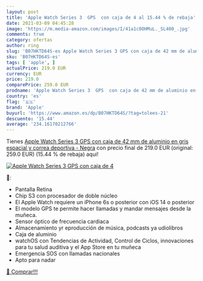 ```yaml
---
layout: post
title: 'Apple Watch Series 3  GPS  con caja de 4 al 15.44 % de rebaja'
date: 2021-03-09 04:45:28
image: 'https://m.media-amazon.com/images/I/41a1c8OHMuL._SL400_.jpg'
comments: true
category: ofertas
author: ring
slug: 'B07HKTD64S-es Apple Watch Series 3 GPS con caja de 42 mm de aluminio en...'
sku: 'B07HKTD64S-es'
tags: [ 'apple', ]
actualPrice: 219.0 EUR
currency: EUR
price: 219.0
comparePrice: 259.0 EUR
prodname: 'Apple Watch Series 3  GPS  con caja de 42 mm de aluminio en gris espacial y correa deportiva - Negra'
country: 'es'
flag: '🇪🇸'
brand: 'Apple'
buyurl: 'https://www.amazon.es/dp/B07HKTD64S/?tag=tolees-21'
descuento: '15.44'
average: '234.16170212766'
---
```


Tienes [Apple Watch Series 3  GPS  con caja de 42 mm de aluminio en gris espacial y correa deportiva - Negra](https://www.amazon.es/dp/B07HKTD64S/?tag=tolees-21) con precio final de  219.0 EUR (original: 259.0 EUR) (15.44 %  de rebaja) aqui!

[![Apple Watch Series 3  GPS  con caja de 4](https://m.media-amazon.com/images/I/41a1c8OHMuL._SL400_.jpg)](https://www.amazon.es/dp/B07HKTD64S/?tag=tolees-21)

🔎:

- Pantalla Retina
- Chip S3 con procesador de doble núcleo
- El Apple Watch requiere un iPhone 6s o posterior con iOS 14 o posterior
- El modelo GPS te permite hacer llamadas y mandar mensajes desde la muñeca.
- Sensor óptico de frecuencia cardiaca
- Almacenamiento yr eproducción de música, podcasts ya udiolibros
- Caja de aluminio
- watchOS con Tendencias de Actividad, Control de Ciclos, innovaciones para tu salud auditiva y el App Store en tu muñeca
- Emergencia SOS con llamadas nacionales
- Apto para nadar

[🛒 Comprar!!!](https://www.amazon.es/dp/B07HKTD64S/?tag=tolees-21)
